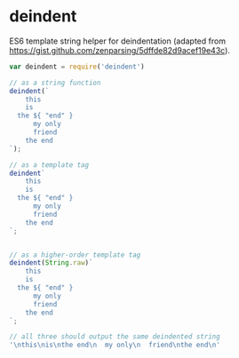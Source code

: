 # deindent

ES6 template string helper for deindentation (adapted from https://gist.github.com/zenparsing/5dffde82d9acef19e43c).

```js
var deindent = require('deindent')

// as a string function
deindent(`
    this
    is
  the ${ "end" }
      my only
      friend
    the end
`);

// as a template tag
deindent`
    this
    is
  the ${ "end" }
      my only
      friend
    the end
`;


// as a higher-order template tag
deindent(String.raw)`
    this
    is
  the ${ "end" }
      my only
      friend
    the end
`;

// all three should output the same deindented string
'\nthis\nis\nthe end\n  my only\n  friend\nthe end\n'
```
